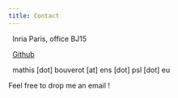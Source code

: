 ```yaml
---
title: Contact
---
```


<i class="fas fa-map-marker-alt"></i> &nbsp; Inria Paris, office BJ15

<i class="fab fa-github"></i> &nbsp; [Github](https://github.com/MathisBD)

<i class="fa fa-envelope"></i> &nbsp; mathis [dot] bouverot [at] ens [dot] psl [dot] eu

Feel free to drop me an email !